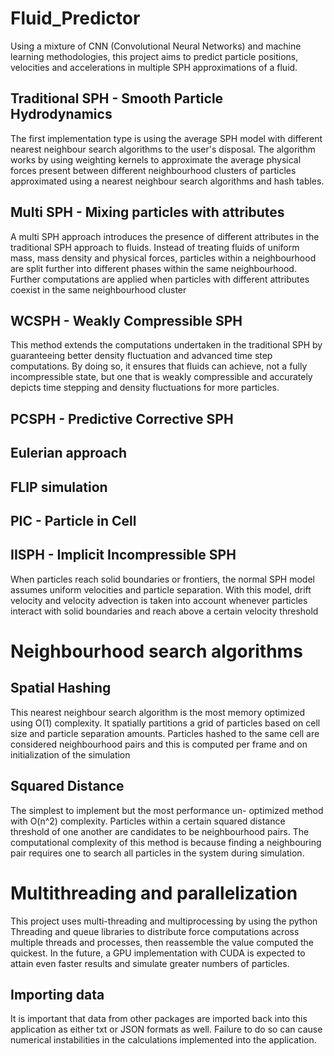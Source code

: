 # Fluid_Predictor
Using a mixture of CNN (Convolutional Neural Networks)
and machine learning methodologies, this project aims to 
predict particle positions, velocities and accelerations
in multiple SPH approximations of a fluid.

## Traditional SPH - Smooth Particle Hydrodynamics
The first implementation type is using the average
SPH model with different nearest neighbour search algorithms
to the user's disposal. The algorithm works by using 
weighting kernels to approximate the average physical forces
present between different neighbourhood clusters of 
particles approximated using a nearest neighbour search
algorithms and hash tables.

## Multi SPH - Mixing particles with attributes
A multi SPH approach introduces the presence of different 
attributes in the traditional SPH approach to fluids. Instead
of treating fluids of uniform mass, mass density and physical
forces, particles within a neighbourhood are split further
into different phases within the same neighbourhood. Further 
computations are applied when particles with different attributes
coexist in the same neighbourhood cluster

## WCSPH - Weakly Compressible SPH
This method extends the computations undertaken in the traditional
SPH by guaranteeing better density fluctuation and advanced time
step computations. By doing so, it ensures that fluids can achieve,
not a fully incompressible state, but one that is weakly 
compressible and accurately depicts time stepping and density 
fluctuations for more particles. 

## PCSPH - Predictive Corrective SPH

## Eulerian approach

## FLIP simulation

## PIC - Particle in Cell

## IISPH - Implicit Incompressible SPH
When particles reach solid boundaries or frontiers,
the normal SPH model assumes uniform velocities and particle
separation. With this model, drift velocity and velocity advection
is taken into account whenever particles interact with solid 
boundaries and reach above a certain velocity threshold

# Neighbourhood search algorithms

## Spatial Hashing
This nearest neighbour search algorithm is the most
memory optimized using O(1) complexity. It spatially 
partitions a grid of particles based on cell size and
particle separation amounts. Particles hashed to the same
cell are considered neighbourhood pairs and this is 
computed per frame and on initialization of the simulation

## Squared Distance 
The simplest to implement but the most performance un-
optimized method with O(n^2) complexity. Particles within
a certain squared distance threshold of one another are 
candidates to be neighbourhood pairs. The computational 
complexity of this method is because finding a neighbouring
pair requires one to search all particles in the system 
during simulation.

# Multithreading and parallelization
This project uses multi-threading and multiprocessing by 
using the python Threading and queue libraries to distribute 
force computations across multiple threads and processes, then 
reassemble the value computed the quickest. In the future, a 
GPU implementation with CUDA is expected to attain even faster
results and simulate greater numbers of particles.

## Importing data
It is important that data from other packages are 
imported back into this application as either txt or 
JSON formats as well. Failure to do so can cause 
numerical instabilities in the calculations implemented
into the application.








